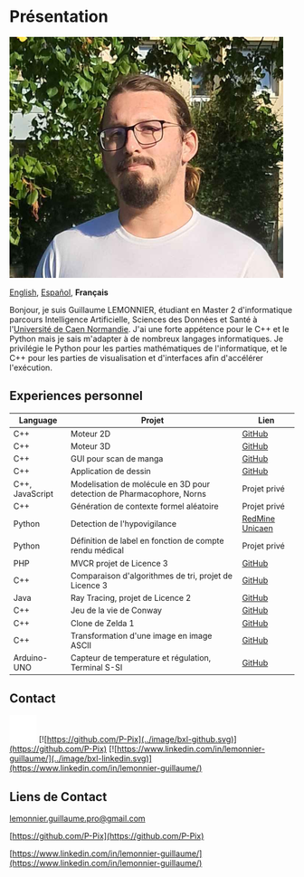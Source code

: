 # Présentation 

![Photo de profile](../image/PP.png)

[English][EN],
[Español][ES],
**Français**

[EN]:README.en.md
[ES]:README.es.md

Bonjour, je suis Guillaume LEMONNIER, étudiant en Master 2 d'informatique parcours Intelligence Artificielle, Sciences des Données et Santé à l'[Université de Caen Normandie](https://www.unicaen.fr/). J'ai une forte appétence pour le C++ et le Python mais je sais m'adapter à de nombreux langages informatiques. Je privilégie le Python pour les parties mathématiques de l'informatique, et le C++ pour les parties de visualisation et d'interfaces afin d'accélérer l'exécution.

## Experiences personnel

|Language|Projet|Lien|
|-|-|-|
|C++|Moteur 2D|[GitHub](https://github.com/P-Pix/2DMotor)|
|C++|Moteur 3D|[GitHub](https://github.com/P-Pix/3DMotorRayTracing)|
|C++|GUI pour scan de manga|[GitHub](https://github.com/P-Pix/ScanGUI)|
|C++|Application de dessin|[GitHub](https://github.com/P-Pix/DrawingApp)|
|C++, JavaScript|Modelisation de molécule en 3D pour detection de Pharmacophore, Norns|Projet privé|
|C++|Génération de contexte formel aléatoire|Projet privé|
|Python|Detection de l'hypovigilance|[RedMine Unicaen](https://redmine-etu.unicaen.fr/projects/projet_comete)|
|Python|Définition de label en fonction de compte rendu médical|Projet privé|
|PHP|MVCR projet de Licence 3|[GitHub](https://github.com/P-Pix/PHP-MVCR)|
|C++|Comparaison d'algorithmes de tri, projet de Licence 3|[GitHub](https://github.com/P-Pix/Sorting-Algoithm-Listing)|
|Java|Ray Tracing, projet de Licence 2|[GitHub](https://github.com/P-Pix/RayTracing)|
|C++|Jeu de la vie de Conway|[GitHub](https://github.com/P-Pix/ConwayLife)|
|C++|Clone de Zelda 1|[GitHub](https://github.com/P-Pix/clone_zelda)|
|C++|Transformation d'une image en image ASCII|[GitHub](https://github.com/P-Pix/ascii_image)|
|Arduino-UNO|Capteur de temperature et régulation, Terminal S-SI|[GitHub](https://github.com/P-Pix/capteur_temperature)|

## Contact

[![mailto:lemonnier.guillaume.pro@gmail.com](../image/bxl-mail.svg)](mailto:lemonnier.guillaume.pro@gmail.com)
[![https://github.com/P-Pix](../image/bxl-github.svg)](https://github.com/P-Pix)
[![https://www.linkedin.com/in/lemonnier-guillaume/](../image/bxl-linkedin.svg)](https://www.linkedin.com/in/lemonnier-guillaume/)

## Liens de Contact

[lemonnier.guillaume.pro@gmail.com](mailto:lemonnier.guillaume.pro@gmail.com)

[https://github.com/P-Pix](https://github.com/P-Pix)

[https://www.linkedin.com/in/lemonnier-guillaume/](https://www.linkedin.com/in/lemonnier-guillaume/)
